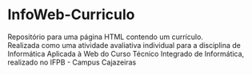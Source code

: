 # InfoWeb-Curriculo
Repositório para uma página HTML contendo um currículo. </br> 
Realizada como uma atividade avaliativa individual para a disciplina de Informática Aplicada à Web do Curso Técnico Integrado de Informática, realizado no IFPB - Campus Cajazeiras
